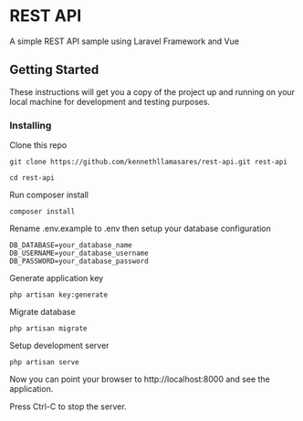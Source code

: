 # REST API

A simple REST API sample using Laravel Framework and Vue

## Getting Started

These instructions will get you a copy of the project up and running on your local machine for development and testing purposes.

### Installing

Clone this repo

```
git clone https://github.com/kennethllamasares/rest-api.git rest-api
```

```
cd rest-api
```

Run composer install

```
composer install
```
Rename .env.example to .env then setup your database configuration

```
DB_DATABASE=your_database_name
DB_USERNAME=your_database_username
DB_PASSWORD=your_database_password
```

Generate application key

```
php artisan key:generate
```

Migrate database

```
php artisan migrate
```

Setup development server

```
php artisan serve
```

Now you can point your browser to http://localhost:8000 and see the application.

Press Ctrl-C to stop the server.
